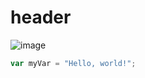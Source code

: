 # header 
![image](https://github.com/user-attachments/assets/7c429d99-26c1-4c3d-b929-869094863ddb)
``` javascript
var myVar = "Hello, world!";
```
